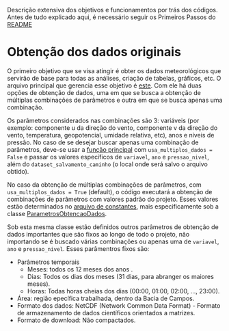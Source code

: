 
Descrição extensiva dos objetivos e funcionamentos por trás dos códigos. Antes de tudo explicado aqui, é necessário seguir os Primeiros Passos do [README](../README.md)

# Obtenção dos dados originais

O primeiro objetivo que se visa atingir é obter os dados meteorológicos que servirão de base para todas as análises, criação de tabelas, gráficos, etc. O arquivo principal que gerencia esse objetivo é [este](../src/main/obtem_datasets_originais.py). Com ele há duas opções de obtenção de dados, uma em que se busca a obtenção de múltiplas combinações de parâmetros e outra em que se busca apenas uma combinação. 

Os parâmetros considerados nas combinações são 3: variáveis (por exemplo: componente u da direção do vento, componente v da direção do vento, temperatura, geopotencial, umidade relativa, etc), anos e níveis de pressão. No caso de se desejar buscar apenas uma combinação de parâmetros, deve-se usar a [função principal](../src/main/obtem_datasets_originais.py#L5) com `usa_multiplos_dados = False` e passar os valores específicos de `variavel`, `ano` e `pressao_nivel`, além do `dataset_salvamento_caminho` (o local onde será salvo o arquivo obtido).

No caso da obtenção de múltiplas combinações de parâmetros, com `usa_multiplos_dados = True` (default), o código executará a obtenção de combinações de parâmetros com valores padrão do projeto. Esses valores estão determinados no [arquivo de constantes](../src/config/constants.py), mais especificamente sob a classe [ParametrosObtencaoDados](../src/config/constants.py#L6).

Sob esta mesma classe estão definidos outros parâmetros de obtenção de dados importantes que são fixos ao longo de todo o projeto, não importando se é buscado várias combinações ou apenas uma de `variavel`, `ano` e `pressao_nivel`. Esses parâmentros fixos são:
- Parâmetros temporais
    - Meses: todos os 12 meses dos anos .
    - Dias: Todos os dias dos meses (31 dias, para abranger os maiores meses).
    - Horas: Todas horas cheias dos dias (00:00, 01:00, 02:00, ..., 23:00).
- Área: região epecífica trabalhada, dentro da Bacia de Campos.
- Formato dos dados: NetCDF (Network Common Data Format) - Formato de armazenamento de dados científicos orientados a matrizes.
- Formato de download: Não compactados.



